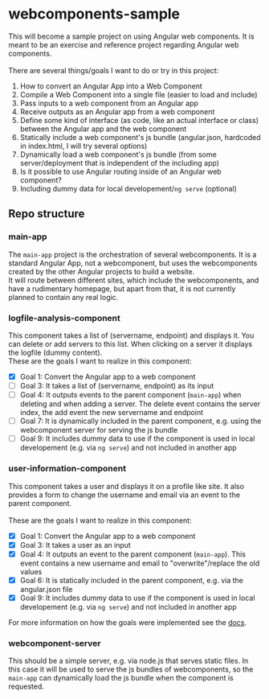 # webcomponents-sample
This will become a sample project on using Angular web components. It is meant to be an exercise and reference project regarding Angular web components.
<br>
<br>
There are several things/goals I want to do or try in this project:
1. How to convert an Angular App into a Web Component
2. Compile a Web Component into a single file (easier to load and include)
3. Pass inputs to a web component from an Angular app
4. Receive outputs as an Angular app from a web component
5. Define some kind of interface (as code, like an actual interface or class) between the Angular app and the web component
6. Statically include a web component's js bundle (angular.json, hardcoded in index.html, I will try several options)
7. Dynamically load a web component's js bundle (from some server/deployment that is independent of the including app)
8. Is it possible to use Angular routing inside of an Angular web component?
9. Including dummy data for local developement/`ng serve` (optional)


## Repo structure
### main-app
The `main-app` project is the orchestration of several webcomponents. It is a standard Angular App, not a webcomponent, but uses the webcomponents created by the other Angular projects to build a website.
<br>
It will route between different sites, which include the webcomponents, and have a rudimentary homepage, but apart from that, it is not currently planned to contain any real logic.

### logfile-analysis-component
This component takes a list of (servername, endpoint) and displays it. You can delete or add servers to this list. When clicking on a server it displays the logfile (dummy content).
<br>
These are the goals I want to realize in this component:
- [x] Goal 1: Convert the Angular app to a web component
- [ ] Goal 3: It takes a list of (servername, endpoint) as its input
- [ ] Goal 4: It outputs events to the parent component (`main-app`) when deleting and when adding a server. The delete event contains the server index, the add event the new servername and endpoint
- [ ] Goal 7: It is dynamically included in the parent component, e.g. using the webcomponent server for serving the js bundle
- [ ] Goal 9: It includes dummy data to use if the component is used in local developement (e.g. via `ng serve`) and not included in another app

### user-information-component
This component takes a user and displays it on a profile like site. It also provides a form to change the username and email via an event to the parent component.
<br>
<br>
These are the goals I want to realize in this component:
- [x] Goal 1: Convert the Angular app to a web component
- [x] Goal 3: It takes a user as an input
- [x] Goal 4: It outputs an event to the parent component (`main-app`). This event contains a new username and email to "overwrite"/replace the old values
- [x] Goal 6: It is statically included in the parent component, e.g. via the angular.json file
- [x] Goal 9: It includes dummy data to use if the component is used in local developement (e.g. via `ng serve`) and not included in another app

For more information on how the goals were implemented see the
[docs](/docs/user-information-component.doc.md).

### webcomponent-server
This should be a simple server, e.g. via node.js that serves static files. In this case it will be used to serve the js bundles of webcomponents, so the `main-app` can dynamically load the js bundle when the component is requested.
